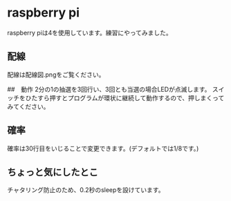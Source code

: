 # raspberry pi
raspberry piは4を使用しています。練習にやってみました。

## 配線
配線は配線図.pngをご覧ください。

##　動作
2分の1の抽選を3回行い、3回とも当選の場合LEDが点滅します。
スイッチをひたすら押すとプログラムが環状に継続して動作するので、押しまくってみてください。

## 確率
確率は30行目をいじることで変更できます。(デフォルトでは1/8です。)

## ちょっと気にしたとこ
チャタリング防止のため、0.2秒のsleepを設けています。